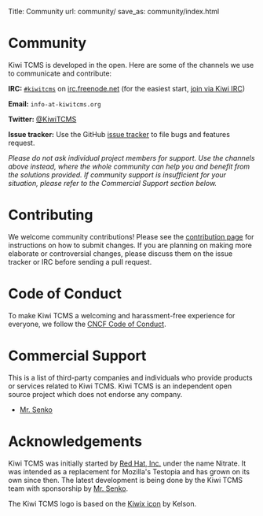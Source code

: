 Title: Community
url: community/
save_as: community/index.html

# Community

Kiwi TCMS is developed in the open. Here are some of the channels we use to communicate and contribute:

**IRC:** [`#kiwitcms`](https://kiwiirc.com/client/irc.freenode.net/kiwitcms) on [irc.freenode.net](http://freenode.net/) (for the easiest start, [join via Kiwi IRC](https://kiwiirc.com/client/irc.freenode.net/kiwitcms))

**Email:** `info-at-kiwitcms.org`

**Twitter:** [@KiwiTCMS](https://twitter.com/KiwiTCMS)

**Issue tracker:** Use the GitHub [issue tracker](https://github.com/kiwitcms/Kiwi/issues) to file bugs and features request.

_Please do not ask individual project members for support. Use the channels above instead, where the whole community can help you and benefit from the solutions provided. If community support is insufficient for your situation, please refer to the Commercial Support section below._

# Contributing

We welcome community contributions! Please see the [contribution page](http://kiwitcms.readthedocs.io/en/latest/contribution.html) for instructions on how to submit changes. If you are planning on making more elaborate or controversial changes, please discuss them on the issue tracker or IRC before sending a pull request.

# Code of Conduct

To make Kiwi TCMS a welcoming and harassment-free experience for everyone, we follow the [CNCF Code of Conduct](https://github.com/cncf/foundation/blob/master/code-of-conduct.md).

# Commercial Support

This is a list of third-party companies and individuals who provide products or services related to Kiwi TCMS. Kiwi TCMS is an independent open source project which does not endorse any company.

- [Mr. Senko](http://mrsenko.com/)

# Acknowledgements

Kiwi TCMS was initially started by [Red Hat, Inc.](https://www.redhat.com/en) under the name Nitrate. It was intended as a replacement for Mozilla's Testopia and has grown on its own since then. The latest development is being done by the Kiwi TCMS team with sponsorship by [Mr. Senko](http://mrsenko.com/).

The Kiwi TCMS logo is based on the [Kiwix icon](https://commons.wikimedia.org/wiki/File:Kiwix_icon.svg) by Kelson.
